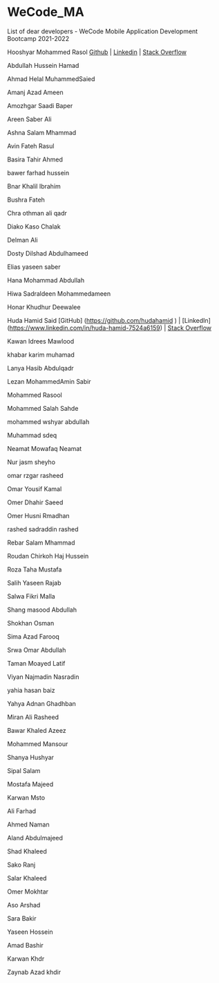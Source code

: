 # WeCode_MA
List of dear developers - WeCode Mobile Application Development Bootcamp 2021-2022


Hooshyar Mohammed Rasol [Github](https://github.com/hooshyar) |  [Linkedin](https://www.linkedin.com/in/hooshyar/) | [Stack Overflow](https://stackoverflow.com/users/10622449/hooshyar) 


Abdullah Hussein Hamad


Ahmad Helal MuhammedSaied


Amanj Azad Ameen


Amozhgar Saadi Baper


Areen Saber Ali


Ashna Salam Mhammad 


Avin Fateh Rasul


Basira Tahir Ahmed 


bawer farhad hussein


Bnar Khalil Ibrahim 


Bushra Fateh 


Chra othman ali qadr


Diako Kaso Chalak


Delman Ali 


Dosty Dilshad Abdulhameed


Elias yaseen saber


Hana Mohammad Abdullah


Hiwa Sadraldeen Mohammedameen 


Honar Khudhur Deewalee

Huda Hamid Said [GitHub]  (https://github.com/hudahamid )  |  [LinkedIn] (https://www.linkedin.com/in/huda-hamid-7524a6159)  | [Stack Overflow](https://stackoverflow.com/users/17595301/huda-hamid)

Kawan Idrees Mawlood


khabar karim muhamad


Lanya Hasib Abdulqadr


Lezan MohammedAmin Sabir 


Mohammed Rasool


Mohammed Salah Sahde


mohammed wshyar abdullah 


Muhammad sdeq


Neamat Mowafaq Neamat


Nur jasm sheyho


omar rzgar rasheed


Omar Yousif Kamal


Omer Dhahir Saeed


Omer Husni Rmadhan


rashed sadraddin rashed


Rebar Salam Mhammad


Roudan Chirkoh Haj Hussein


Roza Taha Mustafa


Salih Yaseen Rajab


Salwa Fikri Malla


Shang masood Abdullah


Shokhan Osman 


Sima Azad Farooq


Srwa Omar Abdullah 


Taman Moayed Latif


Viyan Najmadin Nasradin


yahia hasan baiz


Yahya Adnan Ghadhban


Miran Ali Rasheed


Bawar Khaled Azeez


Mohammed Mansour


Shanya Hushyar


Sipal Salam


Mostafa Majeed


Karwan Msto


Ali Farhad


Ahmed Naman


Aland Abdulmajeed


Shad Khaleed


Sako Ranj


Salar Khaleed


Omer Mokhtar 


Aso Arshad


Sara Bakir


Yaseen Hossein


Amad Bashir


Karwan Khdr




Zaynab Azad khdir







